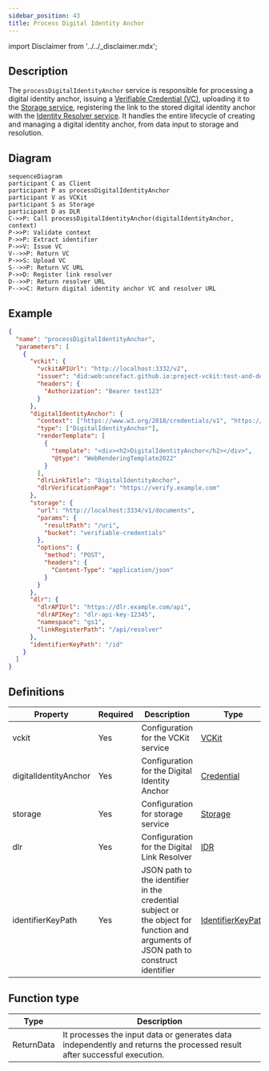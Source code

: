 ```yaml
---
sidebar_position: 43
title: Process Digital Identity Anchor
---
```


import Disclaimer from '../../\_disclaimer.mdx';

<Disclaimer />

## Description

The `processDigitalIdentityAnchor` service is responsible for processing a digital identity anchor, issuing a [Verifiable Credential (VC)](https://uncefact.github.io/spec-untp/docs/specification/VerifiableCredentials), uploading it to the [Storage service](/docs/mock-apps/dependent-services/storage-service), registering the link to the stored digital identity anchor with the [Identity Resolver service](/docs/mock-apps/dependent-services/identity-resolution-service). It handles the entire lifecycle of creating and managing a digital identity anchor, from data input to storage and resolution.

## Diagram

```mermaid
sequenceDiagram
participant C as Client
participant P as processDigitalIdentityAnchor
participant V as VCKit
participant S as Storage
participant D as DLR
C->>P: Call processDigitalIdentityAnchor(digitalIdentityAnchor, context)
P->>P: Validate context
P->>P: Extract identifier
P->>V: Issue VC
V-->>P: Return VC
P->>S: Upload VC
S-->>P: Return VC URL
P->>D: Register link resolver
D-->>P: Return resolver URL
P-->>C: Return digital identity anchor VC and resolver URL
```

## Example

```json
{
  "name": "processDigitalIdentityAnchor",
  "parameters": [
    {
      "vckit": {
        "vckitAPIUrl": "http://localhost:3332/v2",
        "issuer": "did:web:uncefact.github.io:project-vckit:test-and-development",
        "headers": {
          "Authorization": "Bearer test123"
        }
      },
      "digitalIdentityAnchor": {
        "context": ["https://www.w3.org/2018/credentials/v1", "https://gs1.org/voc/"],
        "type": ["DigitalIdentityAnchor"],
        "renderTemplate": [
          {
            "template": "<div><h2>DigitalIdentityAnchor</h2></div>",
            "@type": "WebRenderingTemplate2022"
          }
        ],
        "dlrLinkTitle": "DigitalIdentityAnchor",
        "dlrVerificationPage": "https://verify.example.com"
      },
      "storage": {
        "url": "http://localhost:3334/v1/documents",
        "params": {
          "resultPath": "/uri",
          "bucket": "verifiable-credentials"
        },
        "options": {
          "method": "POST",
          "headers": {
            "Content-Type": "application/json"
          }
        }
      },
      "dlr": {
        "dlrAPIUrl": "https://dlr.example.com/api",
        "dlrAPIKey": "dlr-api-key-12345",
        "namespace": "gs1",
        "linkRegisterPath": "/api/resolver"
      },
      "identifierKeyPath": "/id"
    }
  ]
}
```

## Definitions

| Property              | Required | Description                                                                                                                         | Type                                                            |
| --------------------- | -------- | ----------------------------------------------------------------------------------------------------------------------------------- | --------------------------------------------------------------- |
| vckit                 | Yes      | Configuration for the VCKit service                                                                                                 | [VCKit](/docs/mock-apps/common/vckit)                           |
| digitalIdentityAnchor | Yes      | Configuration for the Digital Identity Anchor                                                                                       | [Credential](/docs/mock-apps/common/credential)                 |
| storage               | Yes      | Configuration for storage service                                                                                                   | [Storage](/docs/mock-apps/common/storage)                       |
| dlr                   | Yes      | Configuration for the Digital Link Resolver                                                                                         | [IDR](/docs/mock-apps/common/idr)                               |
| identifierKeyPath     | Yes      | JSON path to the identifier in the credential subject or the object for function and arguments of JSON path to construct identifier | [IdentifierKeyPath](/docs/mock-apps/common/identifier-key-path) |

## Function type

| Type       | Description                                                                                                              |
| ---------- | ------------------------------------------------------------------------------------------------------------------------ |
| ReturnData | It processes the input data or generates data independently and returns the processed result after successful execution. |

